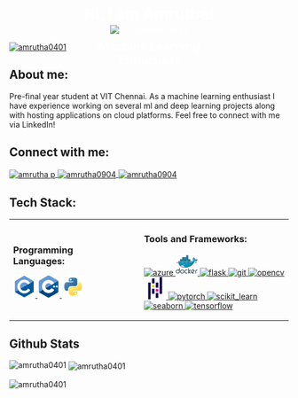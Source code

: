 <!DOCTYPE html>
<html lang="en">
<head>
  <meta charset="UTF-8">
  <meta name="viewport" content="width=device-width, initial-scale=1.0">
  <style>
    .header {
      position: relative;
      text-align: center;
      color: white;
    }
    .header img {
      width: 100%;
      height: 300px;
      object-fit: cover;
    }
    .header .text {
      position: absolute;
      top: 50%;
      left: 50%;
      transform: translate(-50%, -50%);
    }
  </style>
</head>
<body>
  <div class="header">
    <img src=url("https://encrypted-tbn0.gstatic.com/images?q=tbn:ANd9GcQW-Xa_EJBEP3YjUrghqoqOgHG6pgGDCZEpFmegXDyejEcf93XmeEe4MYyKIA&s") alt="Background Image">
    <div class="text">
      <h1>Hi, I am Amrutha!</h1>
      <h2>Machine Learning Enthusiast</h2>
    </div>
  </div>

  <p align="left">
    <a href="https://github.com/ryo-ma/github-profile-trophy">
      <img src="https://github-profile-trophy.vercel.app/?username=amrutha0401" alt="amrutha0401" />
    </a>
  </p>
  
  <h2 align="left"><b>About me:</b></h2>
  <p>Pre-final year student at VIT Chennai. As a machine learning enthusiast I have experience working on several ml and deep learning projects along with hosting applications on cloud platforms. Feel free to connect with me via LinkedIn!</p>
  
  <h2 align="left"><b>Connect with me:</b></h2>
  <p align="left">
    <a href="https://www.linkedin.com/in/amrutha-p-78aba0250?utm_source=share&utm_campaign=share_via&utm_content=profile&utm_medium=android_app" target="blank">
      <img align="center" src="https://raw.githubusercontent.com/rahuldkjain/github-profile-readme-generator/master/src/images/icons/Social/linked-in-alt.svg" alt="amrutha p" height="30" width="40" />
    </a>
    <a href="https://kaggle.com/amrutha0904" target="blank">
      <img align="center" src="https://raw.githubusercontent.com/rahuldkjain/github-profile-readme-generator/master/src/images/icons/Social/kaggle.svg" alt="amrutha0904" height="30" width="40" />
    </a>
    <a href="https://www.leetcode.com/amrutha0904" target="blank">
      <img align="center" src="https://raw.githubusercontent.com/rahuldkjain/github-profile-readme-generator/master/src/images/icons/Social/leet-code.svg" alt="amrutha0904" height="30" width="40" />
    </a>
  </p>

  <h2 align="left"><b>Tech Stack:</b></h2>
  <table style="border-collapse: collapse;">
    <tr>
      <td style="padding-right: 50px;">
        <h3 align="left">Programming Languages:</h3>
        <p align="left">
          <a href="https://www.cprogramming.com/" target="_blank" rel="noreferrer">
            <img src="https://raw.githubusercontent.com/devicons/devicon/master/icons/c/c-original.svg" alt="c" width="40" height="40"/>
          </a>
          <a href="https://www.w3schools.com/cpp/" target="_blank" rel="noreferrer">
            <img src="https://raw.githubusercontent.com/devicons/devicon/master/icons/cplusplus/cplusplus-original.svg" alt="cplusplus" width="40" height="40"/>
          </a>
          <a href="https://www.python.org" target="_blank" rel="noreferrer">
            <img src="https://raw.githubusercontent.com/devicons/devicon/master/icons/python/python-original.svg" alt="python" width="40" height="40"/>
          </a>
        </p>
      </td>
      <td style="padding-left: 50px;">
        <h3 align="left">Tools and Frameworks:</h3>
        <p align="left">
          <a href="https://azure.microsoft.com/en-in/" target="_blank" rel="noreferrer">
            <img src="https://www.vectorlogo.zone/logos/microsoft_azure/microsoft_azure-icon.svg" alt="azure" width="40" height="40"/>
          </a>
          <a href="https://www.docker.com/" target="_blank" rel="noreferrer">
            <img src="https://raw.githubusercontent.com/devicons/devicon/master/icons/docker/docker-original-wordmark.svg" alt="docker" width="40" height="40"/>
          </a>
          <a href="https://flask.palletsprojects.com/" target="_blank" rel="noreferrer">
            <img src="https://www.vectorlogo.zone/logos/pocoo_flask/pocoo_flask-icon.svg" alt="flask" width="40" height="40"/>
          </a>
          <a href="https://git-scm.com/" target="_blank" rel="noreferrer">
            <img src="https://www.vectorlogo.zone/logos/git-scm/git-scm-icon.svg" alt="git" width="40" height="40"/>
          </a>
          <a href="https://opencv.org/" target="_blank" rel="noreferrer">
            <img src="https://www.vectorlogo.zone/logos/opencv/opencv-icon.svg" alt="opencv" width="40" height="40"/>
          </a>
          <a href="https://pandas.pydata.org/" target="_blank" rel="noreferrer">
            <img src="https://raw.githubusercontent.com/devicons/devicon/2ae2a900d2f041da66e950e4d48052658d850630/icons/pandas/pandas-original.svg" alt="pandas" width="40" height="40"/>
          </a>
          <a href="https://pytorch.org/" target="_blank" rel="noreferrer">
            <img src="https://www.vectorlogo.zone/logos/pytorch/pytorch-icon.svg" alt="pytorch" width="40" height="40"/>
          </a>
          <a href="https://scikit-learn.org/" target="_blank" rel="noreferrer">
            <img src="https://upload.wikimedia.org/wikipedia/commons/0/05/Scikit_learn_logo_small.svg" alt="scikit_learn" width="40" height="40"/>
          </a>
          <a href="https://seaborn.pydata.org/" target="_blank" rel="noreferrer">
            <img src="https://seaborn.pydata.org/_images/logo-mark-lightbg.svg" alt="seaborn" width="40" height="40"/>
          </a>
          <a href="https://www.tensorflow.org" target="_blank" rel="noreferrer">
            <img src="https://www.vectorlogo.zone/logos/tensorflow/tensorflow-icon.svg" alt="tensorflow" width="40" height="40"/>
          </a>
        </p>
      </td>
    </tr>
  </table>

  <h2><b>Github Stats</b></h2>
  <p>
    <img align="left" src="https://github-readme-stats.vercel.app/api/top-langs?username=amrutha0401&show_icons=true&locale=en&layout=compact" alt="amrutha0401" />
  </p>

  <p>
    &nbsp;<img align="center" src="https://github-readme-stats.vercel.app/api?username=amrutha0401&show_icons=true&locale=en" alt="amrutha0401" />
  </p>

  <p>
    <img align="center" src="https://github-readme-streak-stats.herokuapp.com/?user=amrutha0401&" alt="amrutha0401" />
  </p>
</body>
</html>
